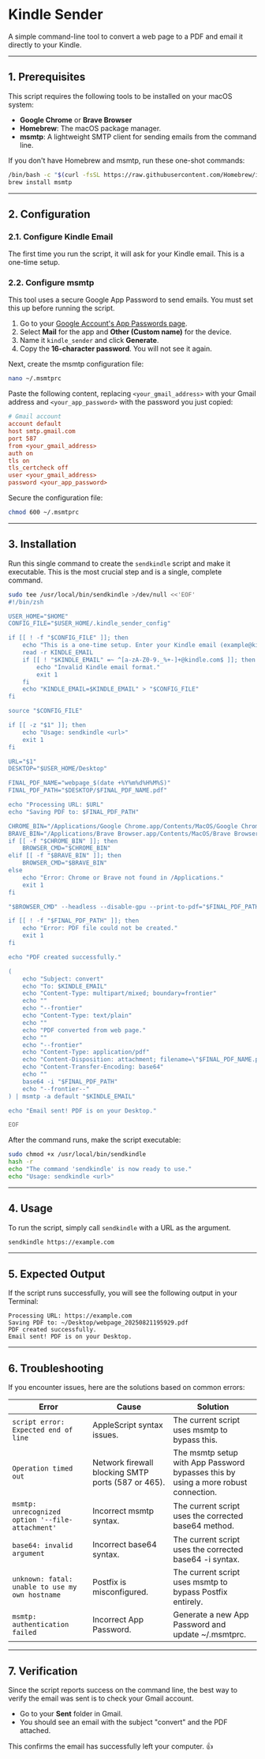 # Kindle Sender

A simple command-line tool to convert a web page to a PDF and email it directly to your Kindle.

---

## 1. Prerequisites

This script requires the following tools to be installed on your macOS system:

- **Google Chrome** or **Brave Browser**
- **Homebrew**: The macOS package manager.
- **msmtp**: A lightweight SMTP client for sending emails from the command line.

If you don't have Homebrew and msmtp, run these one-shot commands:

```bash
/bin/bash -c "$(curl -fsSL https://raw.githubusercontent.com/Homebrew/install/HEAD/install.sh)"
brew install msmtp
```

---

## 2. Configuration

### 2.1. Configure Kindle Email

The first time you run the script, it will ask for your Kindle email. This is a one-time setup.

### 2.2. Configure msmtp

This tool uses a secure Google App Password to send emails. You must set this up before running the script.

1. Go to your [Google Account's App Passwords page](https://myaccount.google.com/apppasswords).
2. Select **Mail** for the app and **Other (Custom name)** for the device.
3. Name it `kindle_sender` and click **Generate**.
4. Copy the **16-character password**. You will not see it again.

Next, create the msmtp configuration file:

```bash
nano ~/.msmtprc
```

Paste the following content, replacing `<your_gmail_address>` with your Gmail address and `<your_app_password>` with the password you just copied:

```ini
# Gmail account
account default
host smtp.gmail.com
port 587
from <your_gmail_address>
auth on
tls on
tls_certcheck off
user <your_gmail_address>
password <your_app_password>
```

Secure the configuration file:

```bash
chmod 600 ~/.msmtprc
```

---

## 3. Installation

Run this single command to create the `sendkindle` script and make it executable. This is the most crucial step and is a single, complete command.

```bash
sudo tee /usr/local/bin/sendkindle >/dev/null <<'EOF'
#!/bin/zsh

USER_HOME="$HOME"
CONFIG_FILE="$USER_HOME/.kindle_sender_config"

if [[ ! -f "$CONFIG_FILE" ]]; then
    echo "This is a one-time setup. Enter your Kindle email (example@kindle.com):"
    read -r KINDLE_EMAIL
    if [[ ! "$KINDLE_EMAIL" =~ ^[a-zA-Z0-9._%+-]+@kindle.com$ ]]; then
        echo "Invalid Kindle email format."
        exit 1
    fi
    echo "KINDLE_EMAIL=$KINDLE_EMAIL" > "$CONFIG_FILE"
fi

source "$CONFIG_FILE"

if [[ -z "$1" ]]; then
    echo "Usage: sendkindle <url>"
    exit 1
fi

URL="$1"
DESKTOP="$USER_HOME/Desktop"

FINAL_PDF_NAME="webpage_$(date +%Y%m%d%H%M%S)"
FINAL_PDF_PATH="$DESKTOP/$FINAL_PDF_NAME.pdf"

echo "Processing URL: $URL"
echo "Saving PDF to: $FINAL_PDF_PATH"

CHROME_BIN="/Applications/Google Chrome.app/Contents/MacOS/Google Chrome"
BRAVE_BIN="/Applications/Brave Browser.app/Contents/MacOS/Brave Browser"
if [[ -f "$CHROME_BIN" ]]; then
    BROWSER_CMD="$CHROME_BIN"
elif [[ -f "$BRAVE_BIN" ]]; then
    BROWSER_CMD="$BRAVE_BIN"
else
    echo "Error: Chrome or Brave not found in /Applications."
    exit 1
fi

"$BROWSER_CMD" --headless --disable-gpu --print-to-pdf="$FINAL_PDF_PATH" "$URL"

if [[ ! -f "$FINAL_PDF_PATH" ]]; then
    echo "Error: PDF file could not be created."
    exit 1
fi

echo "PDF created successfully."

(
    echo "Subject: convert"
    echo "To: $KINDLE_EMAIL"
    echo "Content-Type: multipart/mixed; boundary=frontier"
    echo ""
    echo "--frontier"
    echo "Content-Type: text/plain"
    echo ""
    echo "PDF converted from web page."
    echo ""
    echo "--frontier"
    echo "Content-Type: application/pdf"
    echo "Content-Disposition: attachment; filename=\"$FINAL_PDF_NAME.pdf\""
    echo "Content-Transfer-Encoding: base64"
    echo ""
    base64 -i "$FINAL_PDF_PATH"
    echo "--frontier--"
) | msmtp -a default "$KINDLE_EMAIL"

echo "Email sent! PDF is on your Desktop."

EOF
```

After the command runs, make the script executable:

```bash
sudo chmod +x /usr/local/bin/sendkindle
hash -r
echo "The command 'sendkindle' is now ready to use."
echo "Usage: sendkindle <url>"
```

---

## 4. Usage

To run the script, simply call `sendkindle` with a URL as the argument.

```bash
sendkindle https://example.com
```

---

## 5. Expected Output

If the script runs successfully, you will see the following output in your Terminal:

```
Processing URL: https://example.com
Saving PDF to: ~/Desktop/webpage_20250821195929.pdf
PDF created successfully.
Email sent! PDF is on your Desktop.
```

---

## 6. Troubleshooting

If you encounter issues, here are the solutions based on common errors:

| Error                                            | Cause                                              | Solution                                                                             |
| ------------------------------------------------ | -------------------------------------------------- | ------------------------------------------------------------------------------------ |
| `script error: Expected end of line`             | AppleScript syntax issues.                         | The current script uses msmtp to bypass this.                                        |
| `Operation timed out`                            | Network firewall blocking SMTP ports (587 or 465). | The msmtp setup with App Password bypasses this by using a more robust connection.   |
| `msmtp: unrecognized option '--file-attachment'` | Incorrect msmtp syntax.                            | The current script uses the corrected base64 method.                                 |
| `base64: invalid argument`                       | Incorrect base64 syntax.                           | The current script uses the corrected base64 -i syntax.                              |
| `unknown: fatal: unable to use my own hostname`  | Postfix is misconfigured.                          | The current script uses msmtp to bypass Postfix entirely.                            |
| `msmtp: authentication failed`                   | Incorrect App Password.                            | Generate a new App Password and update ~/.msmtprc.                                   |

---

## 7. Verification

Since the script reports success on the command line, the best way to verify the email was sent is to check your Gmail account.

- Go to your **Sent** folder in Gmail.
- You should see an email with the subject "convert" and the PDF attached.

This confirms the email has successfully left your computer. 👍
